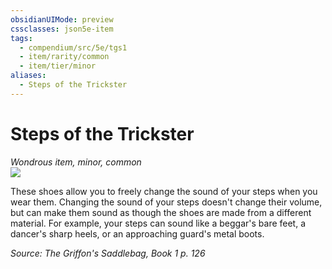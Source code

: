 ```yaml
---
obsidianUIMode: preview
cssclasses: json5e-item
tags:
  - compendium/src/5e/tgs1
  - item/rarity/common
  - item/tier/minor
aliases:
  - Steps of the Trickster
---
```

# Steps of the Trickster
*Wondrous item, minor, common*  
![](https://raw.githubusercontent.com/TheGiddyLimit/homebrew/master/_img/TGS1/Steps-of-the-Trickster.webp#right)  


These shoes allow you to freely change the sound of your steps when you wear them. Changing the sound of your steps doesn't change their volume, but can make them sound as though the shoes are made from a different material. For example, your steps can sound like a beggar's bare feet, a dancer's sharp heels, or an approaching guard's metal boots.

*Source: The Griffon's Saddlebag, Book 1 p. 126*
